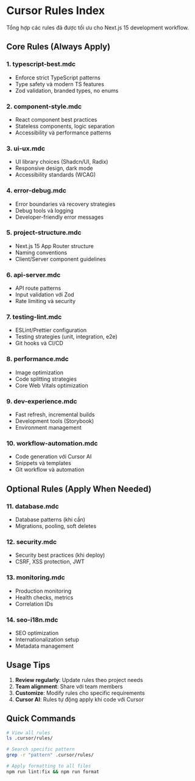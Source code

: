 # Cursor Rules Index

Tổng hợp các rules đã được tối ưu cho Next.js 15 development workflow.

## Core Rules (Always Apply)

### 1. **typescript-best.mdc**

- Enforce strict TypeScript patterns
- Type safety và modern TS features
- Zod validation, branded types, no enums

### 2. **component-style.mdc**

- React component best practices
- Stateless components, logic separation
- Accessibility và performance patterns

### 3. **ui-ux.mdc**

- UI library choices (Shadcn/UI, Radix)
- Responsive design, dark mode
- Accessibility standards (WCAG)

### 4. **error-debug.mdc**

- Error boundaries và recovery strategies
- Debug tools và logging
- Developer-friendly error messages

### 5. **project-structure.mdc**

- Next.js 15 App Router structure
- Naming conventions
- Client/Server component guidelines

### 6. **api-server.mdc**

- API route patterns
- Input validation với Zod
- Rate limiting và security

### 7. **testing-lint.mdc**

- ESLint/Prettier configuration
- Testing strategies (unit, integration, e2e)
- Git hooks và CI/CD

### 8. **performance.mdc**

- Image optimization
- Code splitting strategies
- Core Web Vitals optimization

### 9. **dev-experience.mdc**

- Fast refresh, incremental builds
- Development tools (Storybook)
- Environment management

### 10. **workflow-automation.mdc**

- Code generation với Cursor AI
- Snippets và templates
- Git workflow và automation

## Optional Rules (Apply When Needed)

### 11. **database.mdc**

- Database patterns (khi cần)
- Migrations, pooling, soft deletes

### 12. **security.mdc**

- Security best practices (khi deploy)
- CSRF, XSS protection, JWT

### 13. **monitoring.mdc**

- Production monitoring
- Health checks, metrics
- Correlation IDs

### 14. **seo-i18n.mdc**

- SEO optimization
- Internationalization setup
- Metadata management

## Usage Tips

1. **Review regularly**: Update rules theo project needs
2. **Team alignment**: Share với team members
3. **Customize**: Modify rules cho specific requirements
4. **Cursor AI**: Rules tự động apply khi code với Cursor

## Quick Commands

```bash
# View all rules
ls .cursor/rules/

# Search specific pattern
grep -r "pattern" .cursor/rules/

# Apply formatting to all files
npm run lint:fix && npm run format
```
